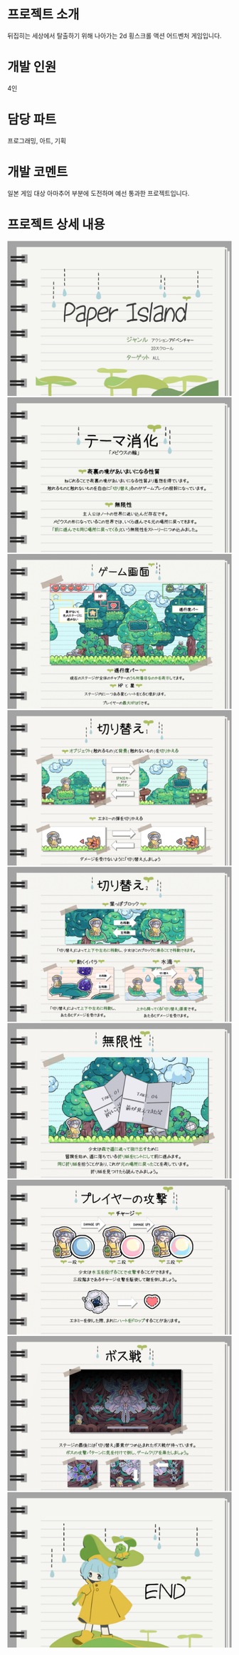 # 프로젝트 소개
뒤집히는 세상에서 탈출하기 위해 나아가는 2d 횡스크롤 액션 어드벤처 게임입니다.

# 개발 인원
4인

# 담당 파트
프로그래밍, 아트, 기획

# 개발 코멘트
일본 게임 대상 아마추어 부분에 도전하며 예선 통과한 프로젝트입니다.

# 프로젝트 상세 내용

![1](https://github.com/00moa00/paperIsland/blob/main/pdf/introduction_final-1.png)
![2](https://github.com/00moa00/paperIsland/blob/main/pdf/introduction_final-2.png)
![3](https://github.com/00moa00/paperIsland/blob/main/pdf/introduction_final-3.png)
![4](https://github.com/00moa00/paperIsland/blob/main/pdf/introduction_final-4.png)
![5](https://github.com/00moa00/paperIsland/blob/main/pdf/introduction_final-5.png)
![6](https://github.com/00moa00/paperIsland/blob/main/pdf/introduction_final-6.png)
![7](https://github.com/00moa00/paperIsland/blob/main/pdf/introduction_final-7.png)
![8](https://github.com/00moa00/paperIsland/blob/main/pdf/introduction_final-8.png)
![9](https://github.com/00moa00/paperIsland/blob/main/pdf/introduction_final-9.png)
